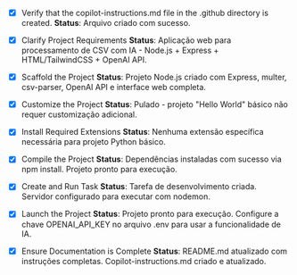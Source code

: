 <!-- Use this file to provide workspace-specific custom instructions to Copilot. For more details, visit https://code.visualstudio.com/docs/copilot/copilot-customization#_use-a-githubcopilotinstructionsmd-file -->
- [x] Verify that the copilot-instructions.md file in the .github directory is created.
  **Status**: Arquivo criado com sucesso.

- [x] Clarify Project Requirements
	**Status**: Aplicação web para processamento de CSV com IA - Node.js + Express + HTML/TailwindCSS + OpenAI API.

- [x] Scaffold the Project
	**Status**: Projeto Node.js criado com Express, multer, csv-parser, OpenAI API e interface web completa.

- [x] Customize the Project
	**Status**: Pulado - projeto "Hello World" básico não requer customização adicional.

- [x] Install Required Extensions
	**Status**: Nenhuma extensão específica necessária para projeto Python básico.

- [x] Compile the Project
	**Status**: Dependências instaladas com sucesso via npm install. Projeto pronto para execução.

- [x] Create and Run Task
	**Status**: Tarefa de desenvolvimento criada. Servidor configurado para executar com nodemon.

- [x] Launch the Project
	**Status**: Projeto pronto para execução. Configure a chave OPENAI_API_KEY no arquivo .env para usar a funcionalidade de IA.

- [x] Ensure Documentation is Complete
	**Status**: README.md atualizado com instruções completas. Copilot-instructions.md criado e atualizado.
